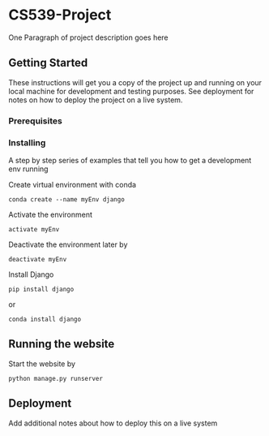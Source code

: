 # CS539-Project
One Paragraph of project description goes here


## Getting Started

These instructions will get you a copy of the project up and running on your local machine for development and testing purposes. See deployment for notes on how to deploy the project on a live system.

### Prerequisites

### Installing

A step by step series of examples that tell you how to get a development env running

Create virtual environment with conda
```
conda create --name myEnv django
```
 Activate the environment

```
activate myEnv
```
 Deactivate the environment later by
```
deactivate myEnv
```
Install Django

```
pip install django
```
  or
  ```
conda install django
```


## Running the website
Start the website by
  ```
python manage.py runserver
```



## Deployment

Add additional notes about how to deploy this on a live system






<!---


## Built With

* [Dropwizard](http://www.dropwizard.io/1.0.2/docs/) - The web framework used
* [Maven](https://maven.apache.org/) - Dependency Management
* [ROME](https://rometools.github.io/rome/) - Used to generate RSS Feeds

## Contributing

Please read [CONTRIBUTING.md](https://gist.github.com/PurpleBooth/b24679402957c63ec426) for details on our code of conduct, and the process for submitting pull requests to us.

## Versioning

We use [SemVer](http://semver.org/) for versioning. For the versions available, see the [tags on this repository](https://github.com/your/project/tags).

## Authors

* **Billie Thompson** - *Initial work* - [PurpleBooth](https://github.com/PurpleBooth)

See also the list of [contributors](https://github.com/your/project/contributors) who participated in this project.

## License

This project is licensed under the MIT License - see the [LICENSE.md](LICENSE.md) file for details

## Acknowledgments

* Hat tip to anyone whose code was used
* Inspiration
* etc